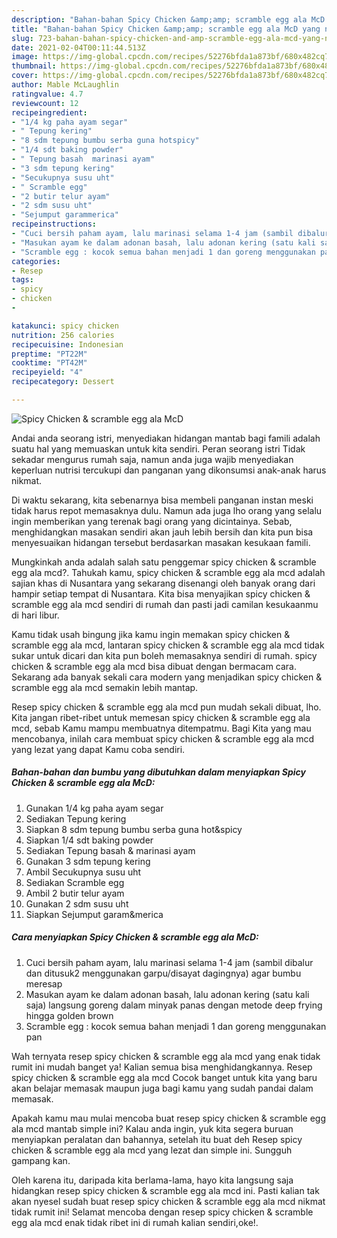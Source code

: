 ```yaml
---
description: "Bahan-bahan Spicy Chicken &amp;amp; scramble egg ala McD yang nikmat dan Mudah Dibuat"
title: "Bahan-bahan Spicy Chicken &amp;amp; scramble egg ala McD yang nikmat dan Mudah Dibuat"
slug: 723-bahan-bahan-spicy-chicken-and-amp-scramble-egg-ala-mcd-yang-nikmat-dan-mudah-dibuat
date: 2021-02-04T00:11:44.513Z
image: https://img-global.cpcdn.com/recipes/52276bfda1a873bf/680x482cq70/spicy-chicken-scramble-egg-ala-mcd-foto-resep-utama.jpg
thumbnail: https://img-global.cpcdn.com/recipes/52276bfda1a873bf/680x482cq70/spicy-chicken-scramble-egg-ala-mcd-foto-resep-utama.jpg
cover: https://img-global.cpcdn.com/recipes/52276bfda1a873bf/680x482cq70/spicy-chicken-scramble-egg-ala-mcd-foto-resep-utama.jpg
author: Mable McLaughlin
ratingvalue: 4.7
reviewcount: 12
recipeingredient:
- "1/4 kg paha ayam segar"
- " Tepung kering"
- "8 sdm tepung bumbu serba guna hotspicy"
- "1/4 sdt baking powder"
- " Tepung basah  marinasi ayam"
- "3 sdm tepung kering"
- "Secukupnya susu uht"
- " Scramble egg"
- "2 butir telur ayam"
- "2 sdm susu uht"
- "Sejumput garammerica"
recipeinstructions:
- "Cuci bersih paham ayam, lalu marinasi selama 1-4 jam (sambil dibalur dan ditusuk2 menggunakan garpu/disayat dagingnya) agar bumbu meresap"
- "Masukan ayam ke dalam adonan basah, lalu adonan kering (satu kali saja) langsung goreng dalam minyak panas dengan metode deep frying hingga golden brown"
- "Scramble egg : kocok semua bahan menjadi 1 dan goreng menggunakan pan"
categories:
- Resep
tags:
- spicy
- chicken
- 

katakunci: spicy chicken  
nutrition: 256 calories
recipecuisine: Indonesian
preptime: "PT22M"
cooktime: "PT42M"
recipeyield: "4"
recipecategory: Dessert

---
```



![Spicy Chicken &amp; scramble egg ala McD](https://img-global.cpcdn.com/recipes/52276bfda1a873bf/680x482cq70/spicy-chicken-scramble-egg-ala-mcd-foto-resep-utama.jpg)

Andai anda seorang istri, menyediakan hidangan mantab bagi famili adalah suatu hal yang memuaskan untuk kita sendiri. Peran seorang istri Tidak sekadar mengurus rumah saja, namun anda juga wajib menyediakan keperluan nutrisi tercukupi dan panganan yang dikonsumsi anak-anak harus nikmat.

Di waktu  sekarang, kita sebenarnya bisa membeli panganan instan meski tidak harus repot memasaknya dulu. Namun ada juga lho orang yang selalu ingin memberikan yang terenak bagi orang yang dicintainya. Sebab, menghidangkan masakan sendiri akan jauh lebih bersih dan kita pun bisa menyesuaikan hidangan tersebut berdasarkan masakan kesukaan famili. 



Mungkinkah anda adalah salah satu penggemar spicy chicken &amp; scramble egg ala mcd?. Tahukah kamu, spicy chicken &amp; scramble egg ala mcd adalah sajian khas di Nusantara yang sekarang disenangi oleh banyak orang dari hampir setiap tempat di Nusantara. Kita bisa menyajikan spicy chicken &amp; scramble egg ala mcd sendiri di rumah dan pasti jadi camilan kesukaanmu di hari libur.

Kamu tidak usah bingung jika kamu ingin memakan spicy chicken &amp; scramble egg ala mcd, lantaran spicy chicken &amp; scramble egg ala mcd tidak sukar untuk dicari dan kita pun boleh memasaknya sendiri di rumah. spicy chicken &amp; scramble egg ala mcd bisa dibuat dengan bermacam cara. Sekarang ada banyak sekali cara modern yang menjadikan spicy chicken &amp; scramble egg ala mcd semakin lebih mantap.

Resep spicy chicken &amp; scramble egg ala mcd pun mudah sekali dibuat, lho. Kita jangan ribet-ribet untuk memesan spicy chicken &amp; scramble egg ala mcd, sebab Kamu mampu membuatnya ditempatmu. Bagi Kita yang mau mencobanya, inilah cara membuat spicy chicken &amp; scramble egg ala mcd yang lezat yang dapat Kamu coba sendiri.

<!--inarticleads1-->

##### Bahan-bahan dan bumbu yang dibutuhkan dalam menyiapkan Spicy Chicken &amp; scramble egg ala McD:

1. Gunakan 1/4 kg paha ayam segar
1. Sediakan  Tepung kering
1. Siapkan 8 sdm tepung bumbu serba guna hot&amp;spicy
1. Siapkan 1/4 sdt baking powder
1. Sediakan  Tepung basah &amp; marinasi ayam
1. Gunakan 3 sdm tepung kering
1. Ambil Secukupnya susu uht
1. Sediakan  Scramble egg
1. Ambil 2 butir telur ayam
1. Gunakan 2 sdm susu uht
1. Siapkan Sejumput garam&amp;merica




<!--inarticleads2-->

##### Cara menyiapkan Spicy Chicken &amp; scramble egg ala McD:

1. Cuci bersih paham ayam, lalu marinasi selama 1-4 jam (sambil dibalur dan ditusuk2 menggunakan garpu/disayat dagingnya) agar bumbu meresap
1. Masukan ayam ke dalam adonan basah, lalu adonan kering (satu kali saja) langsung goreng dalam minyak panas dengan metode deep frying hingga golden brown
1. Scramble egg : kocok semua bahan menjadi 1 dan goreng menggunakan pan




Wah ternyata resep spicy chicken &amp; scramble egg ala mcd yang enak tidak rumit ini mudah banget ya! Kalian semua bisa menghidangkannya. Resep spicy chicken &amp; scramble egg ala mcd Cocok banget untuk kita yang baru akan belajar memasak maupun juga bagi kamu yang sudah pandai dalam memasak.

Apakah kamu mau mulai mencoba buat resep spicy chicken &amp; scramble egg ala mcd mantab simple ini? Kalau anda ingin, yuk kita segera buruan menyiapkan peralatan dan bahannya, setelah itu buat deh Resep spicy chicken &amp; scramble egg ala mcd yang lezat dan simple ini. Sungguh gampang kan. 

Oleh karena itu, daripada kita berlama-lama, hayo kita langsung saja hidangkan resep spicy chicken &amp; scramble egg ala mcd ini. Pasti kalian tak akan nyesel sudah buat resep spicy chicken &amp; scramble egg ala mcd nikmat tidak rumit ini! Selamat mencoba dengan resep spicy chicken &amp; scramble egg ala mcd enak tidak ribet ini di rumah kalian sendiri,oke!.

